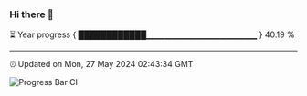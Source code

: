 ### Hi there 👋

⏳ Year progress { ████████████▁▁▁▁▁▁▁▁▁▁▁▁▁▁▁▁▁▁ } 40.19 %

---

⏰ Updated on Mon, 27 May 2024 02:43:34 GMT

![Progress Bar CI](https://github.com/IshwaranRudhara/GIT-ACTION/workflows/Progress%20Bar%20CI/badge.svg)
